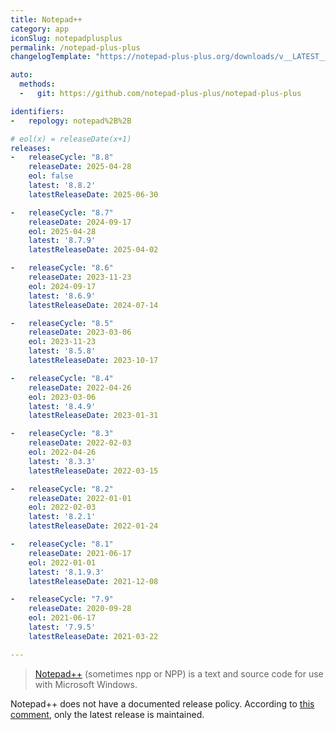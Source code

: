 ```yaml
---
title: Notepad++
category: app
iconSlug: notepadplusplus
permalink: /notepad-plus-plus
changelogTemplate: "https://notepad-plus-plus.org/downloads/v__LATEST__/"

auto:
  methods:
  -   git: https://github.com/notepad-plus-plus/notepad-plus-plus

identifiers:
-   repology: notepad%2B%2B

# eol(x) = releaseDate(x+1)
releases:
-   releaseCycle: "8.8"
    releaseDate: 2025-04-28
    eol: false
    latest: '8.8.2'
    latestReleaseDate: 2025-06-30

-   releaseCycle: "8.7"
    releaseDate: 2024-09-17
    eol: 2025-04-28
    latest: '8.7.9'
    latestReleaseDate: 2025-04-02

-   releaseCycle: "8.6"
    releaseDate: 2023-11-23
    eol: 2024-09-17
    latest: '8.6.9'
    latestReleaseDate: 2024-07-14

-   releaseCycle: "8.5"
    releaseDate: 2023-03-06
    eol: 2023-11-23
    latest: '8.5.8'
    latestReleaseDate: 2023-10-17

-   releaseCycle: "8.4"
    releaseDate: 2022-04-26
    eol: 2023-03-06
    latest: '8.4.9'
    latestReleaseDate: 2023-01-31

-   releaseCycle: "8.3"
    releaseDate: 2022-02-03
    eol: 2022-04-26
    latest: '8.3.3'
    latestReleaseDate: 2022-03-15

-   releaseCycle: "8.2"
    releaseDate: 2022-01-01
    eol: 2022-02-03
    latest: '8.2.1'
    latestReleaseDate: 2022-01-24

-   releaseCycle: "8.1"
    releaseDate: 2021-06-17
    eol: 2022-01-01
    latest: '8.1.9.3'
    latestReleaseDate: 2021-12-08

-   releaseCycle: "7.9"
    releaseDate: 2020-09-28
    eol: 2021-06-17
    latest: '7.9.5'
    latestReleaseDate: 2021-03-22

---
```


> [Notepad++](https://notepad-plus-plus.org) (sometimes npp or NPP) is a text and source code for use with Microsoft Windows.

Notepad++ does not have a documented release policy.
According to [this comment](https://community.notepad-plus-plus.org/post/88471), only the latest release is maintained.
